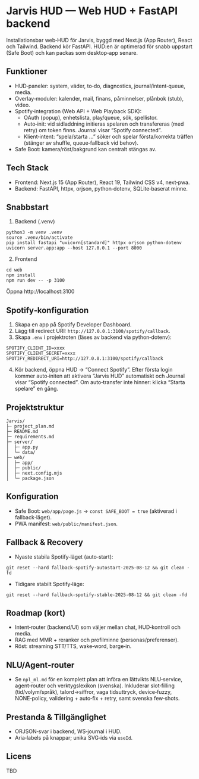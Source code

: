 # Jarvis HUD — Web HUD + FastAPI backend

Installationsbar web‑HUD för Jarvis, byggd med Next.js (App Router), React och Tailwind. Backend kör FastAPI. HUD:en är optimerad för snabb uppstart (Safe Boot) och kan packas som desktop‑app senare.

## Funktioner
- HUD‑paneler: system, väder, to‑do, diagnostics, journal/intent‑queue, media.
- Overlay‑moduler: kalender, mail, finans, påminnelser, plånbok (stub), video.
- Spotify‑integration (Web API + Web Playback SDK):
  - OAuth (popup), enhetslista, play/queue, sök, spellistor.
  - Auto‑init: vid sidladdning initieras spelaren och transfereras (med retry) om token finns. Journal visar “Spotify connected”.
  - Klient‑intent: “spela/starta …” söker och spelar första/korrekta träffen (stänger av shuffle, queue‑fallback vid behov).
- Safe Boot: kamera/röst/bakgrund kan centralt stängas av.

## Tech Stack
- Frontend: Next.js 15 (App Router), React 19, Tailwind CSS v4, next‑pwa.
- Backend: FastAPI, httpx, orjson, python‑dotenv, SQLite‑baserat minne.

## Snabbstart
1) Backend (.venv)
```
python3 -m venv .venv
source .venv/bin/activate
pip install fastapi "uvicorn[standard]" httpx orjson python-dotenv
uvicorn server.app:app --host 127.0.0.1 --port 8000
```

2) Frontend
```
cd web
npm install
npm run dev -- -p 3100
```
Öppna http://localhost:3100

## Spotify‑konfiguration
1) Skapa en app på Spotify Developer Dashboard.
2) Lägg till redirect URI: `http://127.0.0.1:3100/spotify/callback`.
3) Skapa `.env` i projektroten (läses av backend via python‑dotenv):
```
SPOTIFY_CLIENT_ID=xxxx
SPOTIFY_CLIENT_SECRET=xxxx
SPOTIFY_REDIRECT_URI=http://127.0.0.1:3100/spotify/callback
```
4) Kör backend, öppna HUD → “Connect Spotify”. Efter första login kommer auto‑initen att aktivera “Jarvis HUD” automatiskt och Journal visar “Spotify connected”. Om auto‑transfer inte hinner: klicka “Starta spelare” en gång.

## Projektstruktur
```
Jarvis/
├─ project_plan.md
├─ README.md
├─ requirements.md
├─ server/
│  ├─ app.py
│  └─ data/
├─ web/
│  ├─ app/
│  ├─ public/
│  ├─ next.config.mjs
│  └─ package.json
```

## Konfiguration
- Safe Boot: `web/app/page.js` → `const SAFE_BOOT = true` (aktiverad i fallback‑läget).
- PWA manifest: `web/public/manifest.json`.

## Fallback & Recovery
- Nyaste stabila Spotify‑läget (auto‑start):
```
git reset --hard fallback-spotify-autostart-2025-08-12 && git clean -fd
```
- Tidigare stabilt Spotify‑läge:
```
git reset --hard fallback-spotify-stable-2025-08-12 && git clean -fd
```

## Roadmap (kort)
- Intent‑router (backend/UI) som väljer mellan chat, HUD‑kontroll och media.
- RAG med MMR + reranker och profilminne (personas/preferenser).
- Röst: streaming STT/TTS, wake‑word, barge‑in.

## NLU/Agent‑router
- Se `npl_ml.md` för en komplett plan att införa en lättvikts NLU‑service, agent‑router och verktygslexikon (svenska). Inkluderar slot‑filling (tid/volym/språk), talord→siffror, vaga tidsuttryck, device‑fuzzy, NONE‑policy, validering + auto‑fix + retry, samt svenska few‑shots.

## Prestanda & Tillgänglighet
- ORJSON‑svar i backend, WS‑journal i HUD.
- Aria‑labels på knappar; unika SVG‑ids via `useId`.

## Licens
TBD

